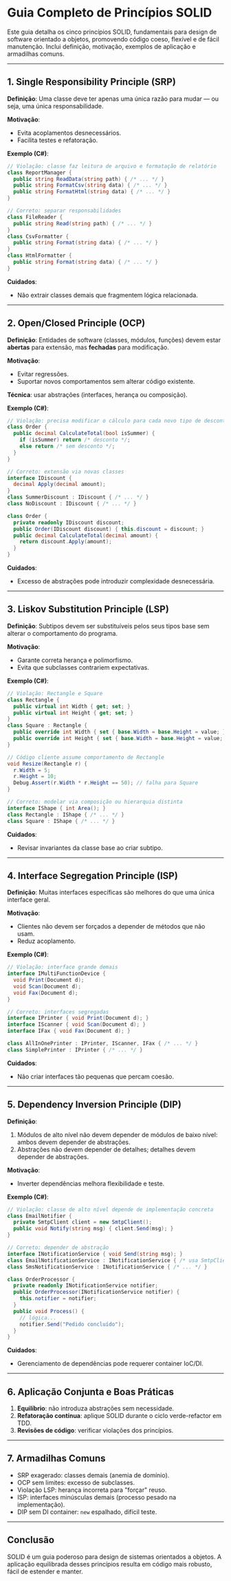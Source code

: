 # Guia Completo de Princípios SOLID

Este guia detalha os cinco princípios SOLID, fundamentais para design de software orientado a objetos, promovendo código coeso, flexível e de fácil manutenção. Inclui definição, motivação, exemplos de aplicação e armadilhas comuns.

---

## 1. Single Responsibility Principle (SRP)

**Definição**: Uma classe deve ter apenas uma única razão para mudar — ou seja, uma única responsabilidade.

**Motivação**:

* Evita acoplamentos desnecessários.
* Facilita testes e refatoração.

**Exemplo (C#)**:

```csharp
// Violação: classe faz leitura de arquivo e formatação de relatório
class ReportManager {
  public string ReadData(string path) { /* ... */ }
  public string FormatCsv(string data) { /* ... */ }
  public string FormatHtml(string data) { /* ... */ }
}

// Correto: separar responsabilidades
class FileReader {
  public string Read(string path) { /* ... */ }
}
class CsvFormatter {
  public string Format(string data) { /* ... */ }
}
class HtmlFormatter {
  public string Format(string data) { /* ... */ }
}
```

**Cuidados**:

* Não extrair classes demais que fragmentem lógica relacionada.

---

## 2. Open/Closed Principle (OCP)

**Definição**: Entidades de software (classes, módulos, funções) devem estar **abertas** para extensão, mas **fechadas** para modificação.

**Motivação**:

* Evitar regressões.
* Suportar novos comportamentos sem alterar código existente.

**Técnica**: usar abstrações (interfaces, herança ou composição).

**Exemplo (C#)**:

```csharp
// Violação: precisa modificar o cálculo para cada novo tipo de desconto
class Order {
  public decimal CalculateTotal(bool isSummer) {
    if (isSummer) return /* desconto */;
    else return /* sem desconto */;
  }
}

// Correto: extensão via novas classes
interface IDiscount {
  decimal Apply(decimal amount);
}
class SummerDiscount : IDiscount { /* ... */ }
class NoDiscount : IDiscount { /* ... */ }

class Order {
  private readonly IDiscount discount;
  public Order(IDiscount discount) { this.discount = discount; }
  public decimal CalculateTotal(decimal amount) {
    return discount.Apply(amount);
  }
}
```

**Cuidados**:

* Excesso de abstrações pode introduzir complexidade desnecessária.

---

## 3. Liskov Substitution Principle (LSP)

**Definição**: Subtipos devem ser substituíveis pelos seus tipos base sem alterar o comportamento do programa.

**Motivação**:

* Garante correta herança e polimorfismo.
* Evita que subclasses contrariem expectativas.

**Exemplo (C#)**:

```csharp
// Violação: Rectangle e Square
class Rectangle {
  public virtual int Width { get; set; }
  public virtual int Height { get; set; }
}
class Square : Rectangle {
  public override int Width { set { base.Width = base.Height = value; } }
  public override int Height { set { base.Width = base.Height = value; } }
}

// Código cliente assume comportamento de Rectangle
void Resize(Rectangle r) {
  r.Width = 5;
  r.Height = 10;
  Debug.Assert(r.Width * r.Height == 50); // falha para Square
}

// Correto: modelar via composição ou hierarquia distinta
interface IShape { int Area(); }
class Rectangle : IShape { /* ... */ }
class Square : IShape { /* ... */ }
```

**Cuidados**:

* Revisar invariantes da classe base ao criar subtipo.

---

## 4. Interface Segregation Principle (ISP)

**Definição**: Muitas interfaces específicas são melhores do que uma única interface geral.

**Motivação**:

* Clientes não devem ser forçados a depender de métodos que não usam.
* Reduz acoplamento.

**Exemplo (C#)**:

```csharp
// Violação: interface grande demais
interface IMultiFunctionDevice {
  void Print(Document d);
  void Scan(Document d);
  void Fax(Document d);
}

// Correto: interfaces segregadas
interface IPrinter { void Print(Document d); }
interface IScanner { void Scan(Document d); }
interface IFax { void Fax(Document d); }

class AllInOnePrinter : IPrinter, IScanner, IFax { /* ... */ }
class SimplePrinter : IPrinter { /* ... */ }
```

**Cuidados**:

* Não criar interfaces tão pequenas que percam coesão.

---

## 5. Dependency Inversion Principle (DIP)

**Definição**:

1. Módulos de alto nível não devem depender de módulos de baixo nível: ambos devem depender de abstrações.
2. Abstrações não devem depender de detalhes; detalhes devem depender de abstrações.

**Motivação**:

* Inverter dependências melhora flexibilidade e teste.

**Exemplo (C#)**:

```csharp
// Violação: classe de alto nível depende de implementação concreta
class EmailNotifier {
  private SmtpClient client = new SmtpClient();
  public void Notify(string msg) { client.Send(msg); }
}

// Correto: depender de abstração
interface INotificationService { void Send(string msg); }
class EmailNotificationService : INotificationService { /* usa SmtpClient */ }
class SmsNotificationService : INotificationService { /* ... */ }

class OrderProcessor {
  private readonly INotificationService notifier;
  public OrderProcessor(INotificationService notifier) {
    this.notifier = notifier;
  }
  public void Process() {
    // lógica...
    notifier.Send("Pedido concluído");
  }
}
```

**Cuidados**:

* Gerenciamento de dependências pode requerer container IoC/DI.

---

## 6. Aplicação Conjunta e Boas Práticas

1. **Equilíbrio**: não introduza abstrações sem necessidade.
2. **Refatoração contínua**: aplique SOLID durante o ciclo verde-refactor em TDD.
3. **Revisões de código**: verificar violações dos princípios.

---

## 7. Armadilhas Comuns

* SRP exagerado: classes demais (anemia de domínio).
* OCP sem limites: excesso de subclasses.
* Violação LSP: herança incorreta para "forçar" reuso.
* ISP: interfaces minúsculas demais (processo pesado na implementação).
* DIP sem DI container: `new` espalhado, difícil teste.

---

## Conclusão

SOLID é um guia poderoso para design de sistemas orientados a objetos. A aplicação equilibrada desses princípios resulta em código mais robusto, fácil de estender e manter.
